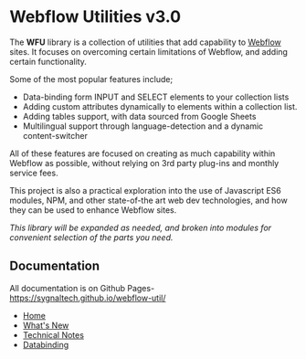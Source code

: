 # Webflow Utilities v3.0

The **WFU** library is a collection of utilities that add capability to 
[Webflow](https://webflow.com/)
sites. It focuses on overcoming certain limitations of Webflow, and adding certain functionality.

Some of the most popular features include;

- Data-binding form INPUT and SELECT elements to your collection lists
- Adding custom attributes dynamically to elements within a collection list.
- Adding tables support, with data sourced from Google Sheets
- Multilingual support through language-detection and a dynamic content-switcher

All of these features are focused on creating as much capability within Webflow as possible, without relying on 3rd party plug-ins and monthly service fees.

This project is also a practical exploration into the use of Javascript ES6 modules, NPM, and other state-of-the art web dev technologies, and how they can be used to enhance Webflow sites.

*This library will be expanded as needed, and broken into modules for convenient selection of the parts you need.*

## Documentation

All documentation is on Github Pages-
https://sygnaltech.github.io/webflow-util/

- [Home](https://sygnaltech.github.io/webflow-util/)
- [What's New](https://sygnaltech.github.io/webflow-util/whats-new)
- [Technical Notes](https://sygnaltech.github.io/webflow-util/tech)
- [Databinding](https://sygnaltech.github.io/webflow-util/databinding)


